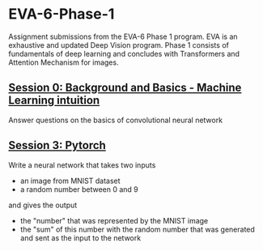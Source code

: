 # EVA-6-Phase-1
Assignment submissions from the EVA-6 Phase 1 program. EVA is an exhaustive and updated Deep Vision program. Phase 1 consists of fundamentals of deep learning and concludes with Transformers and Attention Mechanism for images.

## [Session 0: Background and Basics - Machine Learning intuition](Session_00)

Answer questions on the basics of convolutional neural network

## [Session 3: Pytorch](Session_03)

Write a neural network that takes two inputs
* an image from MNIST dataset
* a random number between 0 and 9

and gives the output
* the "number" that was represented by the MNIST image
* the "sum" of this number with the random number that was generated and sent as the input to the network
